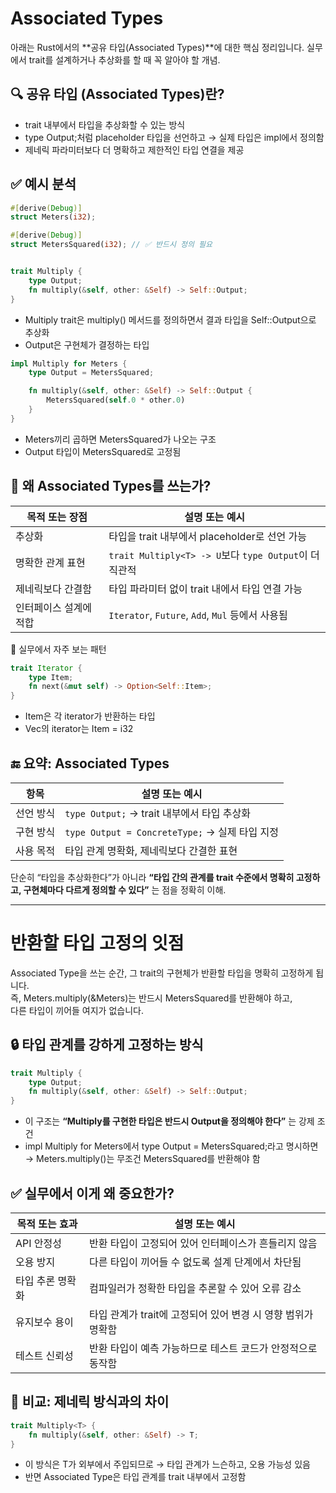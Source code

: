 # Associated Types

아래는 Rust에서의 **공유 타입(Associated Types)**에 대한 핵심 정리입니다.
실무에서 trait를 설계하거나 추상화를 할 때 꼭 알아야 할 개념.

## 🔍 공유 타입 (Associated Types)란?
- trait 내부에서 타입을 추상화할 수 있는 방식
- type Output;처럼 placeholder 타입을 선언하고
→ 실제 타입은 impl에서 정의함
- 제네릭 파라미터보다 더 명확하고 제한적인 타입 연결을 제공

## ✅ 예시 분석
```rust
#[derive(Debug)]
struct Meters(i32);

#[derive(Debug)]
struct MetersSquared(i32); // ✅ 반드시 정의 필요


trait Multiply {
    type Output;
    fn multiply(&self, other: &Self) -> Self::Output;
}
```

- Multiply trait은 multiply() 메서드를 정의하면서
결과 타입을 Self::Output으로 추상화
- Output은 구현체가 결정하는 타입
```rust
impl Multiply for Meters {
    type Output = MetersSquared;

    fn multiply(&self, other: &Self) -> Self::Output {
        MetersSquared(self.0 * other.0)
    }
}
```

- Meters끼리 곱하면 MetersSquared가 나오는 구조
- Output 타입이 MetersSquared로 고정됨

## 🧠 왜 Associated Types를 쓰는가?
| 목적 또는 장점       | 설명 또는 예시                              |
|----------------------|----------------------------------------------|
| 추상화               | 타입을 trait 내부에서 placeholder로 선언 가능 |
| 명확한 관계 표현     | `trait Multiply<T> -> U`보다 `type Output`이 더 직관적 |
| 제네릭보다 간결함    | 타입 파라미터 없이 trait 내에서 타입 연결 가능 |
| 인터페이스 설계에 적합 | `Iterator`, `Future`, `Add`, `Mul` 등에서 사용됨 |


🔧 실무에서 자주 보는 패턴
```rust
trait Iterator {
    type Item;
    fn next(&mut self) -> Option<Self::Item>;
}
```

- Item은 각 iterator가 반환하는 타입
- Vec<i32>의 iterator는 Item = i32

## 🔚 요약: Associated Types

| 항목             | 설명 또는 예시                          |
|------------------|------------------------------------------|
| 선언 방식         | `type Output;` → trait 내부에서 타입 추상화 |
| 구현 방식         | `type Output = ConcreteType;` → 실제 타입 지정 |
| 사용 목적         | 타입 관계 명확화, 제네릭보다 간결한 표현 |

단순히 “타입을 추상화한다”가 아니라
**“타입 간의 관계를 trait 수준에서 명확히 고정하고, 구현체마다 다르게 정의할 수 있다”** 는 점을 정확히 이해.

---
# 반환할 타입 고정의 잇점

Associated Type을 쓰는 순간, 그 trait의 구현체가 반환할 타입을 명확히 고정하게 됩니다.  
즉, Meters.multiply(&Meters)는 반드시 MetersSquared를 반환해야 하고,  
다른 타입이 끼어들 여지가 없습니다.

## 🔒 타입 관계를 강하게 고정하는 방식
```rust
trait Multiply {
    type Output;
    fn multiply(&self, other: &Self) -> Self::Output;
}
```

- 이 구조는 **“Multiply를 구현한 타입은 반드시 Output을 정의해야 한다”** 는 강제 조건
- impl Multiply for Meters에서 type Output = MetersSquared;라고 명시하면  
    → Meters.multiply()는 무조건 MetersSquared를 반환해야 함

## ✅ 실무에서 이게 왜 중요한가?
| 목적 또는 효과        | 설명 또는 예시                                           |
|-----------------------|----------------------------------------------------------|
| API 안정성            | 반환 타입이 고정되어 있어 인터페이스가 흔들리지 않음       |
| 오용 방지             | 다른 타입이 끼어들 수 없도록 설계 단계에서 차단됨           |
| 타입 추론 명확화      | 컴파일러가 정확한 타입을 추론할 수 있어 오류 감소            |
| 유지보수 용이         | 타입 관계가 trait에 고정되어 있어 변경 시 영향 범위가 명확함 |
| 테스트 신뢰성         | 반환 타입이 예측 가능하므로 테스트 코드가 안정적으로 동작함  |



## 🧠 비교: 제네릭 방식과의 차이
```rust
trait Multiply<T> {
    fn multiply(&self, other: &Self) -> T;
}
```
- 이 방식은 T가 외부에서 주입되므로
→ 타입 관계가 느슨하고, 오용 가능성 있음
- 반면 Associated Type은 타입 관계를 trait 내부에서 고정함

